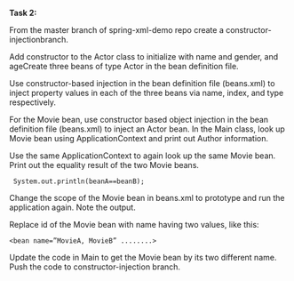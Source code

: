 **Task 2:**

From the master branch of spring-xml-demo repo create a constructor-injectionbranch.


 Add constructor to the Actor class to initialize with name and gender, and ageCreate three beans of type Actor in the bean definition file.  
 
 Use constructor-based injection in the bean definition file (beans.xml) to inject property values in each of the three beans via name, index, and type respectively. 
 
 For the Movie bean, use constructor based object injection in the bean definition file (beans.xml) to inject an Actor bean. In the Main class, look up Movie bean using ApplicationContext and print out Author information.
  
  Use the same ApplicationContext to again look up the same Movie bean. Print out the equality result of the two Movie beans.
  
  ` System.out.println(beanA==beanB);` 
  
  Change the scope of the Movie bean in beans.xml to prototype and run the application again. Note the output. 
 
 Replace id of the Movie bean with name having two values, like this: 
 
 
`<bean name=”MovieA, MovieB” ........> `

Update the code in Main to get the Movie bean by its two different name. Push the code to constructor-injection branch.